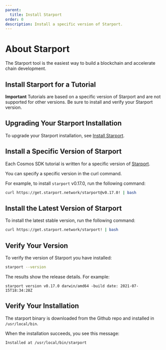 ```yaml
---
parent:
  title: Install Starport
order: 0
description: Install a specific version of Starport.
---
```


# About Starport

The Starport tool is the easiest way to build a blockchain and accelerate chain development.

## Install Starport for a Tutorial

**Important** Tutorials are based on a specific version of Starport and are not supported for other versions. Be sure to install and verify your Starport version.

## Upgrading Your Starport Installation

To upgrade your Starport installation, see [Install Starport](https://docs.starport.network/intro/install.html).

## Install a Specific Version of Starport

Each Cosmos SDK tutorial is written for a specific version of [Starport](https://docs.starport.network/).

You can specify a specific version in the curl command.

For example, to install `starport` v0.17.0, run the following command:

```sh
curl https://get.starport.network/starport@v0.17.0! | bash
```

## Install the Latest Version of Starport

To install the latest stable version, run the following command:

```sh
curl https://get.starport.network/starport! | bash
```

## Verify Your Version

To verify the version of Starport you have installed:

```sh
starport --version
```

The results show the release details. For example:

```code
starport version v0.17.0 darwin/amd64 -build date: 2021-07-15T18:34:28Z
```

## Verify Your Installation

The starport binary is downloaded from the Github repo and installed in `/usr/local/bin`.

When the installation succeeds, you see this message:

```bash
Installed at /usr/local/bin/starport
```
